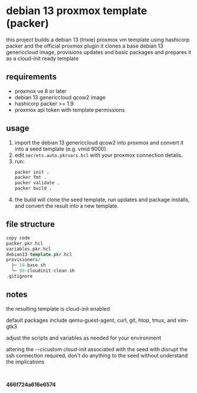 # debian 13 proxmox template (packer)

this project builds a debian 13 (trixie) proxmox vm template using hashicorp packer and the official proxmox plugin
it clones a base debian 13 genericcloud image, provisions updates and basic packages and prepares it as a cloud-init ready template

## requirements
- proxmox ve 8 or later
- debian 13 genericcloud qcow2 image
- hashicorp packer >= 1.9
- proxmox api token with template permissions

## usage
1. import the debian 13 genericcloud qcow2 into proxmox and convert it into a seed template (e.g. vmid 9000).
2. edit `secrets.auto.pkrvars.hcl` with your proxmox connection details.
3. run:
   ```bash
   packer init .
   packer fmt .
   packer validate .
   packer build .
   ```
4. the build will clone the seed template, run updates and package installs, and convert the result into a new template.

## file structure
```cpp
copy code
packer.pkr.hcl
variables.pkr.hcl
debian13-template.pkr.hcl
provisioners/
  ├─ 10-base.sh
  └─ 90-cloudinit-clean.sh
.gitignore
```

## notes

the resulting template is cloud-init enabled

default packages include qemu-guest-agent, curl, git, htop, tmux, and vim-gtk3

adjust the scripts and variables as needed for your environment

altering the --cicustom cloud-init associated with the seed with disrupt the ssh connection required, don't do anything to the seed without understand the implications


&nbsp;

**466f724a616e6574**